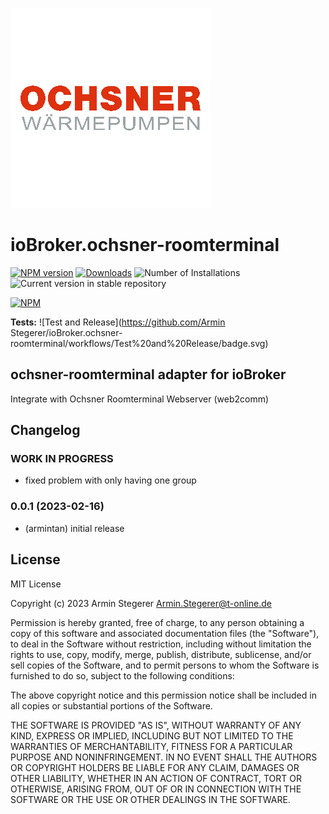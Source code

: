 ![Logo](admin/ochsner-roomterminal.png)

# ioBroker.ochsner-roomterminal

[![NPM version](https://img.shields.io/npm/v/iobroker.ochsner-roomterminal.svg)](https://www.npmjs.com/package/iobroker.ochsner-roomterminal)
[![Downloads](https://img.shields.io/npm/dm/iobroker.ochsner-roomterminal.svg)](https://www.npmjs.com/package/iobroker.ochsner-roomterminal)
![Number of Installations](https://iobroker.live/badges/ochsner-roomterminal-installed.svg)
![Current version in stable repository](https://iobroker.live/badges/ochsner-roomterminal-stable.svg)

[![NPM](https://nodei.co/npm/iobroker.ochsner-roomterminal.png?downloads=true)](https://nodei.co/npm/iobroker.ochsner-roomterminal/)

**Tests:** ![Test and Release](https://github.com/Armin Stegerer/ioBroker.ochsner-roomterminal/workflows/Test%20and%20Release/badge.svg)

## ochsner-roomterminal adapter for ioBroker

Integrate with Ochsner Roomterminal Webserver (web2comm)

## Changelog

<!--
	Placeholder for the next version (at the beginning of the line):
	### **WORK IN PROGRESS**
-->

### **WORK IN PROGRESS**

-   fixed problem with only having one group

### 0.0.1 (2023-02-16)

-   (armintan) initial release

## License

MIT License

Copyright (c) 2023 Armin Stegerer <Armin.Stegerer@t-online.de>

Permission is hereby granted, free of charge, to any person obtaining a copy
of this software and associated documentation files (the "Software"), to deal
in the Software without restriction, including without limitation the rights
to use, copy, modify, merge, publish, distribute, sublicense, and/or sell
copies of the Software, and to permit persons to whom the Software is
furnished to do so, subject to the following conditions:

The above copyright notice and this permission notice shall be included in all
copies or substantial portions of the Software.

THE SOFTWARE IS PROVIDED "AS IS", WITHOUT WARRANTY OF ANY KIND, EXPRESS OR
IMPLIED, INCLUDING BUT NOT LIMITED TO THE WARRANTIES OF MERCHANTABILITY,
FITNESS FOR A PARTICULAR PURPOSE AND NONINFRINGEMENT. IN NO EVENT SHALL THE
AUTHORS OR COPYRIGHT HOLDERS BE LIABLE FOR ANY CLAIM, DAMAGES OR OTHER
LIABILITY, WHETHER IN AN ACTION OF CONTRACT, TORT OR OTHERWISE, ARISING FROM,
OUT OF OR IN CONNECTION WITH THE SOFTWARE OR THE USE OR OTHER DEALINGS IN THE
SOFTWARE.
